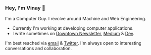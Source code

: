### Hey, I'm Vinay 👋

I'm a Computer Guy. I revolve around Machine and Web Engineering. 

- Currently I'm working at developing computer applications.
- I write sometimes on [Downtown Newsletter](https://downtown.substack.com), [Medium](https://medium.com/@thevinayysharma) & [Dev](https://dev.to/thevinayysharma).

I'm best reached via [email](https://vinay02856@gmail.com) & [Twitter](https://twitter.com/thevinayysharma). I'm always open to interesting conversations and collaboration.



